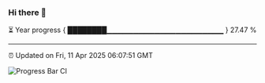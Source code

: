 ### Hi there 👋

⏳ Year progress { ████████▁▁▁▁▁▁▁▁▁▁▁▁▁▁▁▁▁▁▁▁▁▁ } 27.47 %

---

⏰ Updated on Fri, 11 Apr 2025 06:07:51 GMT

![Progress Bar CI](https://github.com/liununu/liununu/workflows/Progress%20Bar%20CI/badge.svg)
